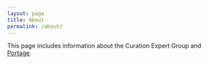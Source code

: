 ```yaml
---
layout: page
title: About
permalink: /about/
---
```


This page includes information about the Curation Expert Group and [Portage](https://portagenetwork.ca/).

